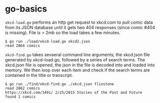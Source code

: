 # go-basics

`xkcd-load.go` performs an http get request to xkcd.com to pull comic data from its JSON database until it gets two 404 responses (since comic #404 is missing). File is > 2mb so the load takes a few minutes.

```shell
$ go run ./load/xkcd-load.go xkcd2.json
read 2864 comics
```

`xkcd-find.go` takes sevaeral command line arguments; the xkcd.json file generated by xkcd-load.go, followed by a series of search terms. The xkcd.json file is opened, the json in the file is decoded into and loaded into memory. We then loop over each item and check if the search terms are contained in the title or transcript. 

```shell
$ go run ./find/xkcd-find.go ./xkcd.json flinstone
read 2862 comics
https://xkcd.com/1491/ 2/25/2015 Stories of the Past and Future
found 1 comics
```
